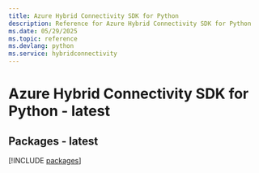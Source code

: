 ```yaml
---
title: Azure Hybrid Connectivity SDK for Python
description: Reference for Azure Hybrid Connectivity SDK for Python
ms.date: 05/29/2025
ms.topic: reference
ms.devlang: python
ms.service: hybridconnectivity
---
```

# Azure Hybrid Connectivity SDK for Python - latest
## Packages - latest
[!INCLUDE [packages](hybrid-connectivity-index.md)]